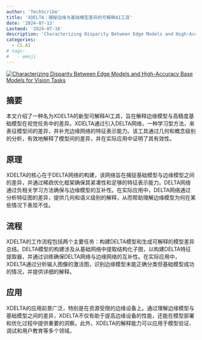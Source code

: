 ```yaml
---
author: 'TechScribe'
title: 'XDELTA：揭秘边缘与基础模型差异的可解释AI工具'
date: '2024-07-13'
Lastmod: '2024-07-16'
description: 'Characterizing Disparity Between Edge Models and High-Accuracy Base Models for Vision Tasks'
categories:
  - CS.AI
# tags:
#   - emoji
---
```


[![Characterizing Disparity Between Edge Models and High-Accuracy Base Models for Vision Tasks](https://arxiv-research-1301205113.cos.ap-guangzhou.myqcloud.com/images/2407.10016v1.pdf_0.jpg)](https://arxiv.org/abs/2407.10016v1)

## 摘要

本文介绍了一种名为XDELTA的新型可解释AI工具，旨在解释边缘模型与高精度基础模型在视觉任务中的差异。XDELTA通过引入DELTA网络，一种学习型方法，来表征模型间的差异，并补充边缘网络的特征表示能力。该工具通过几何和概念级别的分析，有效地解释了模型间的差异，并在实际应用中证明了其有效性。<!--more-->

## 原理

XDELTA的核心在于DELTA网络的构建，该网络旨在捕捉基础模型与边缘模型之间的差异，并通过稀疏优化框架确保其紧凑性和足够的特征表示能力。DELTA网络通过负相关学习方法确保与边缘模型的互补性。在实际应用中，DELTA网络通过分析特征图的差异，提供几何和语义级别的解释，从而帮助理解边缘模型为何在某些情况下表现不佳。

## 流程

XDELTA的工作流程包括两个主要任务：构建DELTA模型和生成可解释的模型差异总结。DELTA模型的构建涉及从基础网络中提取结构化子图，以构建DELTA特征提取器，并通过训练确保DELTA网络与边缘网络的互补性。在实际应用中，XDELTA通过分析输入图像的激活图，识别边缘模型未能正确分类但基础模型成功的情况，并提供详细的解释。

## 应用

XDELTA的应用前景广泛，特别是在资源受限的边缘设备上。通过理解边缘模型与基础模型之间的差异，XDELTA不仅有助于提高边缘设备的性能，还能在模型部署和优化过程中提供重要的洞察。此外，XDELTA的解释能力可以应用于模型验证、调试和用户教育等多个领域。